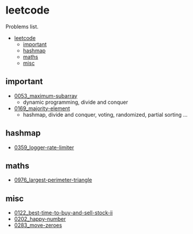 # leetcode

Problems list.

- [leetcode](#leetcode)
  - [important](#important)
  - [hashmap](#hashmap)
  - [maths](#maths)
  - [misc](#misc)

## important

- [0053_maximum-subarray](./0053_maximum-subarray)
  - dynamic programming, divide and conquer
- [0169_majority-element](./0169_majority-element)
  - hashmap, divide and conquer, voting, randomized, partial sorting ...

## hashmap

- [0359_logger-rate-limiter](./0359_logger-rate-limiter)

## maths

- [0976_largest-perimeter-triangle](./0976_largest-perimeter-triangle)

## misc

- [0122_best-time-to-buy-and-sell-stock-ii](./0122_best-time-to-buy-and-sell-stock-ii)
- [0202_happy-number](./0202_happy-number)
- [0283_move-zeroes](./0283_move-zeroes)

